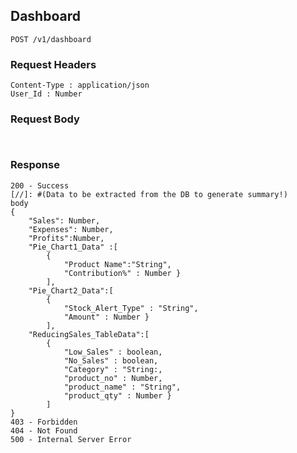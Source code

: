 ## Dashboard

```
POST /v1/dashboard
```

### Request Headers

```
Content-Type : application/json
User_Id : Number 
```

<!-- Or have User Token -->

### Request Body

<!-- (No inputs taken for this page...(static) stats and reports presented only) -->

```


```

### Response

```
200 - Success
[//]: #(Data to be extracted from the DB to generate summary!)
body
{
    "Sales": Number,
    "Expenses": Number,
    "Profits":Number,
    "Pie_Chart1_Data" :[
        {
            "Product Name":"String",
            "Contribution%" : Number } 
        ],
    "Pie_Chart2_Data":[
        {
            "Stock_Alert_Type" : "String",
            "Amount" : Number } 
        ],
    "ReducingSales_TableData":[
        {
            "Low_Sales" : boolean,
            "No_Sales" : boolean,
            "Category" : "String:,
            "product_no" : Number,
            "product_name" : "String",
            "product_qty" : Number }
        ]
}
403 - Forbidden
404 - Not Found
500 - Internal Server Error
```
